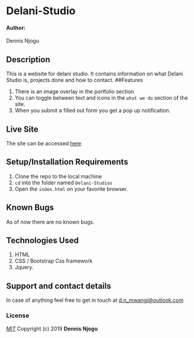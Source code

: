 # Delani-Studio
#### Author: 
Dennis Njogu
## Description
This is a website for delani studio. It contains information on what Delani Studio is, projects done and how to contact.
##Features
1. There is an image overlay in the portfolio section
2. You can toggle between text and icons in the `what we do` section of the site.
3. When you submit a filled out form you get a pop up notification.
## Live Site
The site can be accessed [here](https://dcolonel6.github.io/Delani-Studio/)
## Setup/Installation Requirements
1. Clone the repo to the local machine
2. `cd` into the folder named `Delani-Studios`
3. Open the `index.html` on your favorite browser.
## Known Bugs
As of now there are no known bugs.
## Technologies Used
1. HTML 
2. CSS / Bootstrap Css framework
3. Jquery.
## Support and contact details
In case of anything feel free to get in touch at d.n_mwangi@outlook.com
### License
[*MIT*](https://github.com/Dcolonel6/Delani-Studio/blob/master/LICENSE)
Copyright (c) 2019 **Dennis Njogu** 